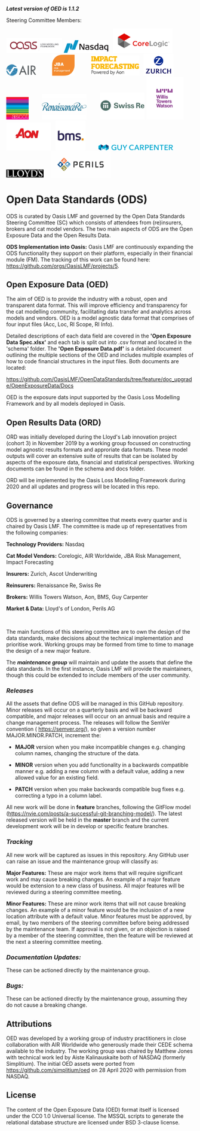 ***Latest version of OED is 1.1.2*** 
&nbsp;

Steering Committee Members:

<img src="images/Oasis_LOGO.png" width="150"/> <img src="images/NASDAQ_logo.png" width ="120" /> &nbsp; 
<img src="images/corelogic_logo.png" width ="160"/>&nbsp; &nbsp; &nbsp; 
<img src="images/AIR_Worldwide's_logo.jpeg" width ="80"/> &nbsp; &nbsp; &nbsp; &nbsp; &nbsp; 
<img src="images/JBA_logo.jpeg" width ="60"/> &nbsp; &nbsp; &nbsp; &nbsp; &nbsp; 
<img src="images/IF_Logo.png" width ="130"/> &nbsp; 
<img src="images/zurich_logo.png" width ="80"/> &nbsp; &nbsp; &nbsp; &nbsp; 
<img src="images/ascot_logo.png" width ="60"/> &nbsp; &nbsp; &nbsp; &nbsp; 
<img src="images/renre_logo.png" width ="120"/> &nbsp; &nbsp; &nbsp; &nbsp; 
<img src="images/SwissRe_logo.jpg" width ="120"/> 
<img src="images/Willis_logo.jpeg" width ="100"/> 
<img src="images/Aon_logo.jpeg" width ="120" /> &nbsp; 
<img src="images/bms_logo.jpeg" width ="80"/> &nbsp; &nbsp; &nbsp; &nbsp;
<img src="images/GuyCarp_logo.png" width ="200"/> &nbsp; &nbsp; &nbsp;
<img src="images/Lloyds_logo.png" width="100"/> &nbsp; &nbsp; 
<img src="images/perils_ag_logo.png" width="160"/>


# Open Data Standards (ODS)
ODS is curated by Oasis LMF and governed by the Open Data Standards Steering Committee (SC) which consists of attendees from (re)insurers, brokers and cat model vendors. 
The two main aspects of ODS are the Open Exposure Data and the Open Results Data. 

**ODS Implementation into Oasis:** Oasis LMF are continuously expanding the ODS functionality they support on their platform, especially in their financial module (FM). The tracking of this work can be found here: https://github.com/orgs/OasisLMF/projects/5.

## Open Exposure Data (OED)
    
The aim of OED is to provide the industry with a robust, open and transparent data format. 
This will improve efficiency and transparency for the cat modelling community, facilitating data transfer and analytics across models and vendors.
OED is a model agnostic data format that comprises of four input files (Acc, Loc, RI Scope, RI Info). 

Detailed descriptions of each data field are covered in the **'Open Exposure Data Spec.xlsx'** and each tab is split out into .csv format and located in the 'schema' folder.  The **'Open Exposure Data.pdf'** is a detailed document outlining the multiple sections of the OED and includes multiple examples of how to code financial structures in the input files. Both documents are located:

https://github.com/OasisLMF/OpenDataStandards/tree/feature/doc_upgrade/OpenExposureData/Docs

OED is the exposure dats input supported by the Oasis Loss Modelling Framework and by all models deployed in Oasis.

## Open Results Data (ORD)

ORD was initially developed during the Lloyd's Lab innovation project (cohort 3) in November 2019 by a working group focussed on constructing model agnostic results formats and approriate data formats. 
These model outputs will cover an extensive suite of results that can be isolated by aspects of the exposure data, financial and statistical perspectives. Working documents can be found in the schema and docs folder.

ORD will be implemented by the Oasis Loss Modelling Framework during 2020 and all updates and progress will be located in this repo. 

## Governance

ODS is governed by a steering committee that meets every quarter and is chaired by Oasis LMF. The committee is made up of representatives from the following companies:

**Technology Providers:** Nasdaq

**Cat Model Vendors:** Corelogic, AIR Worldwide, JBA Risk Management, Impact Forecasting

**Insurers:** Zurich, Ascot Underwriting

**Reinsurers:** Renaissance Re, Swiss Re 

**Brokers:** Willis Towers Watson, Aon, BMS, Guy Carpenter

**Market & Data:** Lloyd's of London, Perils AG

&nbsp;
 
The main functions of this steering committee are to own the design of the data standards, make decisions about the technical implementation and prioritise work. Working groups may be formed from time to time to manage the design of a new major feature.

The ***maintenance group*** will maintain and update the assets that define the data standards. In the first instance, Oasis LMF will provide the maintainers, though this could be extended to include members of the user community.


### *Releases*

All the assets that define ODS will be managed in this GitHub repository. Minor releases will occur on a quarterly basis and will be backward compatible, and major releases will occur on an annual basis and require a change management process. The releases will follow the SemVer convention ( https://semver.org/), so given a version number MAJOR.MINOR.PATCH, increment the:

   * **MAJOR** version when you make incompatible changes e.g. changing column names, changing the structure of the data.
    
   * **MINOR** version when you add functionality in a backwards compatible manner e.g. adding a new column with a default     value, adding a new allowed value for an existing field.
    
   * **PATCH** version when you make backwards compatible bug fixes e.g. correcting a typo in a column label.
   
   
All new work will be done in **feature** branches, following the GitFlow model (https://nvie.com/posts/a-successful-git-branching-model/). The latest released version will be held in the **master** branch and the current development work will be in develop or specific feature branches.


### *Tracking*

All new work will be captured as issues in this repository. Any GitHub user can raise an issue and the maintenance group will classify as:

**Major Features:** These are major work items that will require significant work and may cause breaking changes. An example of a major feature would be extension to a new class of business.  All major features will be reviewed during a steering committee meeting.

**Minor Features:** These are minor work items that will not cause breaking changes. An example of a minor feature would be the inclusion of a new location attribute with a default value.  Minor features must be approved, by email, by two members of the steering committee before being addressed by the maintenance team. If approval is not given, or an objection is raised by a member of the steering committee, then the feature will be reviewed at the next a steering committee meeting.


### *Documentation Updates:* 

These can be actioned directly by the maintenance group.

### *Bugs:* 

These can be actioned directly by the maintenance group, assuming they do not cause a breaking change.


## Attributions
OED was developed by a working group of industry practitioners in close collaboration with AIR Worldwide who generously made their CEDE schema available to the industry. 
The working group was chaired by Matthew Jones with technical work led by Aiste Kalinauskaite both of NASDAQ (formerly Simplitium). 
The initial OED assets were ported from https://github.com/simplitium/oed on 28 April 2020 with permission from NASDAQ.

## License
The content of the Open Exposure Data (OED) format itself is licensed under the CC0 1.0 Universal license.
The MSSQL scripts to generate the relational database structure are licensed under BSD 3-clause license.
